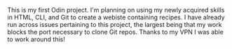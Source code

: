 This is my first Odin project. I'm planning on using my newly acquired skills in HTML, CLI, and Git to create a webiste containing recipes. I have already run across issues pertaining to this project, the largest being that my work blocks the port necessary to clone Git repos. Thanks to my VPN I was able to work around this!